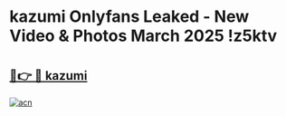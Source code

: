 # kazumi Onlyfans Leaked - New Video & Photos March 2025 !z5ktv

# <h2><a href="https://fu2lj6.iuczelnia.edu.pl?title=kazumi&ref=z5ktv">🔗👉 🔴 kazumi</a></h2>

[![acn](https://github.com/user-attachments/assets/0f9c940e-d8b0-45ae-aac7-cd30a18b3e1c)](https://fu2lj6.iuczelnia.edu.pl?title=kazumi&ref=z5ktv)

